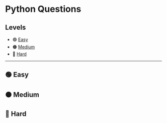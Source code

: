 # Python Questions

## Levels
- 🟢 [Easy](https://github.com/PhilZambri/DataLemur-Interview-Questions/new/main#-easy)
- 🟠 [Medium](https://github.com/PhilZambri/DataLemur-Interview-Questions/new/main#-medium)
- 🔴 [Hard](https://github.com/PhilZambri/DataLemur-Interview-Questions/new/main#-hard)

***

## 🟢 Easy


## 🟠 Medium


## 🔴 Hard
